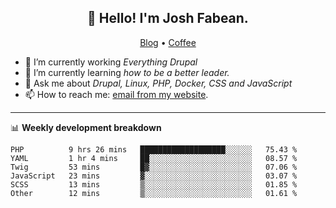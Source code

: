 <h2 align="center">👋 Hello! I'm Josh Fabean.</h2>
<p align="center">
  <a href="https://joshfabean.com">Blog</a> •
  <a href="https://www.buymeacoffee.com/LSxne6Yr4">Coffee</a>
</p>

- 🔭 I’m currently working *Everything Drupal*
- 🌱 I’m currently learning *how to be a better leader.*
- 💬 Ask me about *Drupal, Linux, PHP, Docker, CSS and JavaScript*
- 📫 How to reach me: [email from my website](https://joshfabean.com).

-------

📊 **Weekly development breakdown**
<!--START_SECTION:waka-->

```text
PHP          9 hrs 26 mins   ███████████████████░░░░░░   75.43 %
YAML         1 hr 4 mins     ██░░░░░░░░░░░░░░░░░░░░░░░   08.57 %
Twig         53 mins         █▓░░░░░░░░░░░░░░░░░░░░░░░   07.06 %
JavaScript   23 mins         ▓░░░░░░░░░░░░░░░░░░░░░░░░   03.07 %
SCSS         13 mins         ▒░░░░░░░░░░░░░░░░░░░░░░░░   01.85 %
Other        12 mins         ▒░░░░░░░░░░░░░░░░░░░░░░░░   01.61 %
```

<!--END_SECTION:waka-->

<!--
**fabean/fabean** is a ✨ _special_ ✨ repository because its `README.md` (this file) appears on your GitHub profile.

Here are some ideas to get you started:

- 🔭 I’m currently working on ...
- 🌱 I’m currently learning ...
- 👯 I’m looking to collaborate on ...
- 🤔 I’m looking for help with ...
- 💬 Ask me about ...
- 📫 How to reach me: ...
- 😄 Pronouns: ...
- ⚡ Fun fact: ...
-->
